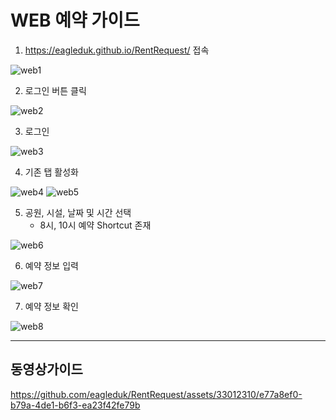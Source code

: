 # WEB 예약 가이드

1. https://eagleduk.github.io/RentRequest/ 접속

![web1](images/web1.jpg)

2. 로그인 버튼 클릭

![web2](images/web2.jpg)

3. 로그인

![web3](images/web3.jpg)

4. 기존 탭 활성화

![web4](images/web4.jpg)
![web5](images/web5.jpg)

5. 공원, 시설, 날짜 및 시간 선택
   - 8시, 10시 예약 Shortcut 존재

![web6](images/web6.jpg)

6. 예약 정보 입력

![web7](images/web7.jpg)

7. 예약 정보 확인

![web8](images/web8.jpg)

-----

## 동영상가이드

https://github.com/eagleduk/RentRequest/assets/33012310/e77a8ef0-b79a-4de1-b6f3-ea23f42fe79b

